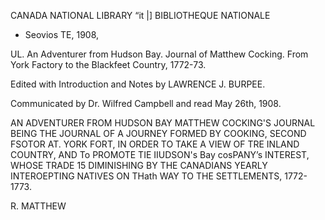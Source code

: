       
  
CANADA 
NATIONAL LIBRARY 
“it |] BIBLIOTHEQUE NATIONALE      
 


- Seovios TE, 1908, 
  
UL.   An Adventurer from Hudson Bay. 
Journal of Matthew Cocking. From York Factory to the Blackfeet Country, 1772-73.

Edited with Introduction and Notes by LAWRENCE J. BURPEE.

Communicated by Dr. Wilfred Campbell and read May 26th, 1908.

AN ADVENTURER FROM HUDSON BAY MATTHEW COCKING'S JOURNAL BEING THE JOURNAL OF A JOURNEY FORMED BY COOKING, SECOND FSOTOR AT. YORK FORT, IN ORDER TO TAKE A VIEW OF TRE INLAND COUNTRY, AND To PROMOTE TIE IIUDSON's Bay cosPANY’s INTEREST, WHOSE TRADE 15 DIMINISHING BY THE CANADIANS YEARLY INTEROEPTING NATIVES ON THath WAY TO THE SETTLEMENTS, 1772-1773.

R. MATTHEW
